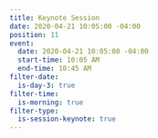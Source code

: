 ```yaml
---
title: Keynote Session
date: 2020-04-21 10:05:00 -04:00
position: 11
event:
  date: 2020-04-21 10:05:00 -04:00
  start-time: 10:05 AM
  end-time: 10:45 AM
filter-date:
  is-day-3: true
filter-time:
  is-morning: true
filter-type:
  is-session-keynote: true
---
```


